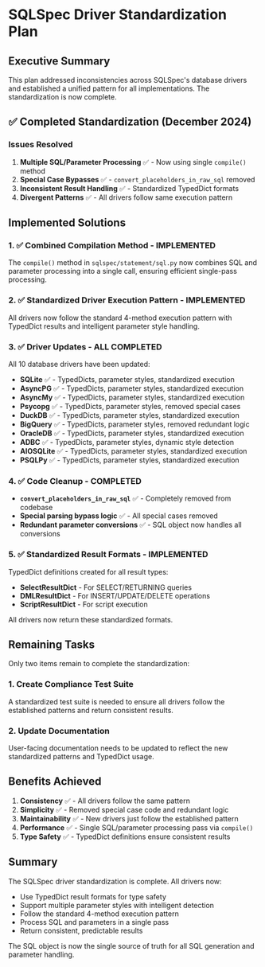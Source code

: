 # SQLSpec Driver Standardization Plan

## Executive Summary

This plan addressed inconsistencies across SQLSpec's database drivers and established a unified pattern for all implementations. The standardization is now complete.

## ✅ Completed Standardization (December 2024)

### Issues Resolved

1. **Multiple SQL/Parameter Processing** ✅ - Now using single `compile()` method
2. **Special Case Bypasses** ✅ - `convert_placeholders_in_raw_sql` removed
3. **Inconsistent Result Handling** ✅ - Standardized TypedDict formats
4. **Divergent Patterns** ✅ - All drivers follow same execution pattern

## Implemented Solutions

### 1. ✅ Combined Compilation Method - IMPLEMENTED

The `compile()` method in `sqlspec/statement/sql.py` now combines SQL and parameter processing into a single call, ensuring efficient single-pass processing.

### 2. ✅ Standardized Driver Execution Pattern - IMPLEMENTED

All drivers now follow the standard 4-method execution pattern with TypedDict results and intelligent parameter style handling.

### 3. ✅ Driver Updates - ALL COMPLETED

All 10 database drivers have been updated:
- **SQLite** ✅ - TypedDicts, parameter styles, standardized execution
- **AsyncPG** ✅ - TypedDicts, parameter styles, standardized execution
- **AsyncMy** ✅ - TypedDicts, parameter styles, standardized execution
- **Psycopg** ✅ - TypedDicts, parameter styles, removed special cases
- **DuckDB** ✅ - TypedDicts, parameter styles, standardized execution
- **BigQuery** ✅ - TypedDicts, parameter styles, removed redundant logic
- **OracleDB** ✅ - TypedDicts, parameter styles, standardized execution
- **ADBC** ✅ - TypedDicts, parameter styles, dynamic style detection
- **AIOSQLite** ✅ - TypedDicts, parameter styles, standardized execution
- **PSQLPy** ✅ - TypedDicts, parameter styles, standardized execution

### 4. ✅ Code Cleanup - COMPLETED

- **`convert_placeholders_in_raw_sql`** ✅ - Completely removed from codebase
- **Special parsing bypass logic** ✅ - All special cases removed
- **Redundant parameter conversions** ✅ - SQL object now handles all conversions

### 5. ✅ Standardized Result Formats - IMPLEMENTED

TypedDict definitions created for all result types:
- **SelectResultDict** - For SELECT/RETURNING queries
- **DMLResultDict** - For INSERT/UPDATE/DELETE operations
- **ScriptResultDict** - For script execution

All drivers now return these standardized formats.

## Remaining Tasks

Only two items remain to complete the standardization:

### 1. Create Compliance Test Suite

A standardized test suite is needed to ensure all drivers follow the established patterns and return consistent results.

### 2. Update Documentation

User-facing documentation needs to be updated to reflect the new standardized patterns and TypedDict usage.

## Benefits Achieved

1. **Consistency** ✅ - All drivers follow the same pattern
2. **Simplicity** ✅ - Removed special case code and redundant logic
3. **Maintainability** ✅ - New drivers just follow the established pattern
4. **Performance** ✅ - Single SQL/parameter processing pass via `compile()`
5. **Type Safety** ✅ - TypedDict definitions ensure consistent results

## Summary

The SQLSpec driver standardization is complete. All drivers now:
- Use TypedDict result formats for type safety
- Support multiple parameter styles with intelligent detection
- Follow the standard 4-method execution pattern
- Process SQL and parameters in a single pass
- Return consistent, predictable results

The SQL object is now the single source of truth for all SQL generation and parameter handling.